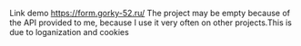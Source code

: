 Link demo https://form.gorky-52.ru/
The project may be empty because of the API provided to me, because I use it very often on other projects.This is due to loganization and cookies
